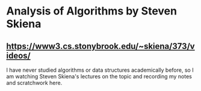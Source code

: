 # Analysis of Algorithms by Steven Skiena
## https://www3.cs.stonybrook.edu/~skiena/373/videos/

I have never studied algorithms or data structures academically before, so I am watching Steven Skiena's lectures on the topic and recording my notes and scratchwork here.